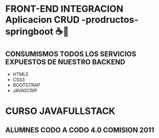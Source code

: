 # FRONT-END INTEGRACION Aplicacion CRUD -prodructos-springboot ☕🍃

## CONSUMISMOS TODOS  LOS SERVICIOS EXPUESTOS DE NUESTRO BACKEND  

- HTML5
- CSS3
- BOOTSTRAP
- JAVASCRIP

# CURSO JAVAFULLSTACK
## ALUMNES  CODO A CODO 4.0  COMISION 2011
